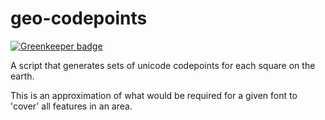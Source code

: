 # geo-codepoints

[![Greenkeeper badge](https://badges.greenkeeper.io/tmcw/geo-codepoints.svg)](https://greenkeeper.io/)

A script that generates sets of unicode codepoints for each square on the earth.

This is an approximation of what would be required for a given font to 'cover'
all features in an area.
